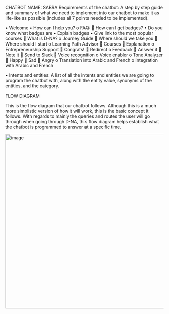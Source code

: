 CHATBOT NAME: SABRA
Requirements of the chatbot:
A step by step guide and summary of what we need to implement into our chatbot to make it as life-like as possible (includes all 7 points needed to be implemented).

•	Welcome
•	How can I help you?
o	FAQ:
	How can I get badges?
•	Do you know what badges are
•	Explain badges 
•	Give link to the most popular courses
	What is D-NA?
o	Journey Guide
	Where should we take you
	Where should I start
o	Learning Path Advisor
	Courses 
	Explanation
o	Entrepreneurship Support
	Congrats!
	Redirect
o	Feedback
	Answer it
	Note it
	Send to Slack
	Voice recognition
o	Voice enabler
o	Tone Analyzer
	Happy
	Sad
	Angry
o	Translation into Arabic and French
o	Integration with Arabic and French






•	Intents and entities:
A list of all the intents and entities we are going to program the chatbot with, along with the entity value, synonyms of the entities, and the category.




FLOW DIAGRAM

This is the flow diagram that our chatbot follows. Although this is a much more simplistic version of how it will work, this is the basic concept it follows. With regards to mainly the queries and routes the user will go through when going through D-NA, this flow diagram helps establish what the chatbot is programmed to answer at a specific time.



<img width="552" alt="image" src="https://user-images.githubusercontent.com/27959350/132950366-ffa45cc5-4012-420b-a003-d55d631092f1.png">



